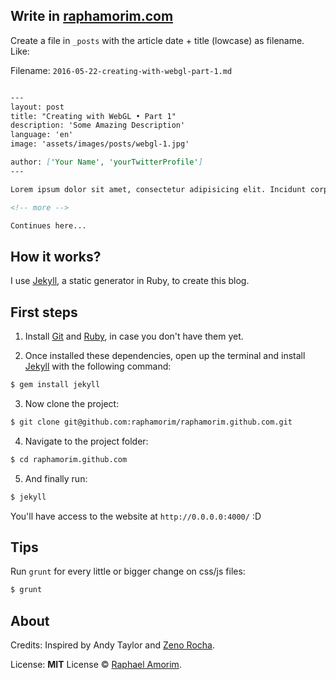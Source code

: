 ## Write in [raphamorim.com](http://raphamorim.com)

Create a file in `_posts` with the article date + title (lowcase) as filename. Like:

Filename: `2016-05-22-creating-with-webgl-part-1.md`

```markdown

---
layout: post
title: "Creating with WebGL • Part 1"
description: 'Some Amazing Description'
language: 'en'
image: 'assets/images/posts/webgl-1.jpg'

author: ['Your Name', 'yourTwitterProfile']
---

Lorem ipsum dolor sit amet, consectetur adipisicing elit. Incidunt corporis amet cum quidem qui excepturi porro modi saepe animi, sequi dolores, quo beatae libero optio, illum dolorem, voluptatem reiciendis. Magni?

<!-- more -->

Continues here...

```

## How it works?

I use [Jekyll](http://jekyllrb.com/), a static generator in Ruby, to create this blog.

## First steps

1. Install [Git](http://git-scm.com/downloads) and [Ruby](http://www.ruby-lang.org/pt/downloads/), in case you don't have them yet.

2. Once installed these dependencies, open up the terminal and install [Jekyll](http://jekyllrb.com/) with the following command:

  ```sh
  $ gem install jekyll
  ```

3. Now clone the project:

  ```sh
  $ git clone git@github.com:raphamorim/raphamorim.github.com.git
  ```

4. Navigate to the project folder:

  ```sh
  $ cd raphamorim.github.com
  ```

5. And finally run:

  ```sh
  $ jekyll
  ```

You'll have access to the website at `http://0.0.0.0:4000/` :D

## Tips

Run `grunt` for every little or bigger change on css/js files:

  ```sh
  $ grunt
  ```

## About

Credits: Inspired by Andy Taylor and [Zeno Rocha](http://github.com/zenorocha).

License: **MIT** License © [Raphael Amorim](http://github.com/raphamorim).
